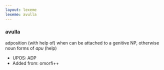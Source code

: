 ```yaml
---
layout: lexeme
lexeme: avulla
---
```


###  avulla

adposition (with help of) when can be attached to a genitive NP, otherwise noun forms of *apu* (help)
* UPOS:  ADP
* Added from:  omorfi++

